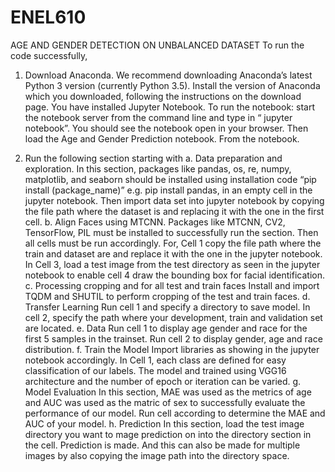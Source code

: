 # ENEL610
AGE AND GENDER DETECTION ON UNBALANCED DATASET
To run the code successfully, 

1) Download Anaconda. We recommend downloading Anaconda’s latest Python 3 version (currently Python 3.5).
Install the version of Anaconda which you downloaded, following the instructions on the download page.
You have installed Jupyter Notebook. To run the notebook: start the notebook server from the command line and type in “ jupyter notebook”. You should see the notebook open in your browser.
Then load the Age and Gender Prediction notebook.
From the notebook.

2) Run the following section starting with 
a.	Data preparation and exploration.
In this section, packages like pandas, os, re, numpy, matplotlib, and seaborn should be installed using installation code “pip install (package_name)” e.g. pip install pandas, in an empty cell in the jupyter notebook. Then import data set into jupyter notebook by copying the file path where the dataset is and replacing it with the one in the first cell.
b.	Align Faces using MTCNN.
Packages like MTCNN, CV2, TensorFlow, PIL must be installed to successfully run the section. Then all cells must be run accordingly. For, Cell 1 copy the file path where the train and dataset are and replace it with the one in the jupyter notebook. In Cell 3, load a test image from the test directory as seen in the jupyter notebook to enable cell 4 draw the bounding box for facial identification.
c.	Processing cropping and for all test and train faces 
Install and import TQDM and SHUTIL to perform cropping of the test and train faces.
d.	Transfer Learning
Run cell 1 and specify a directory to save model. In cell 2, specify the path where your development, train and validation set are located.
e.	Data 
Run cell 1 to display age gender and race for the first 5 samples in the trainset. Run cell 2 to display gender, age and race distribution.
f.	Train the Model
Import libraries as showing in the jupyter notebook accordingly. In Cell 1, each class are defined for easy classification of our labels. The model and trained using VGG16 architecture and the number of epoch or iteration can be varied.
g.	Model Evaluation
In this section, MAE was used as the metrics of age and AUC was used as the matric of sex to successfully evaluate the performance of our model. Run cell according to determine the MAE and AUC of your model.
h.	Prediction
In this section, load the test image directory you want to mage prediction on into the directory section in the cell. Prediction is made. And this can also be made for multiple images by also copying the image path into the directory space.
